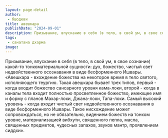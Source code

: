 ```yaml
---
layout: page-detail
author:
 - Яшодеви
title: авешкара
publishDate: "2024-09-01"
description: Призывание, впускание в себя (в тело, в свой ум, в свое сознание) какой-то тонкоматериальной сущности дух, божество, чистый свет недвойственного осознавания в виде бесформенного Ишвары.
tags:
 - санатана дхарма
image: 
---
```


Призывание, впускание в себя (в тело, в свой ум, в свое сознание) какой-то тонкоматериальной сущности: дух, божество, чистый свет недвойственного осознавания в виде бесформенного Ишвары.
 «Авешкара - вхождение божества на некоторое время в тело святого, исполняющего теургию. Такая авешкара бывает трех типов, первый - когда входит божество сансарного уровня кама-локи, второй - когда в каналы тела входит полностью просветленное божество, имеющее имя и форму с планов Махар-локи, Джана-локи, Тапа-локи. Самый высокий уровень - когда входит чистый свет недвойственного осознавания в виде бесформенного Ишвары. Такое нисхождение может сопровождаться, но не обязательно, видением божеств на тонком уровне, материализацией вибхути, священного пепла, масла, священных предметов, чудесных запахов, звуков мантр, проявлением сиддхи».

